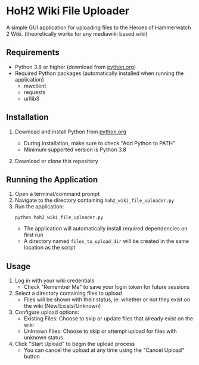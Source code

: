 # HoH2 Wiki File Uploader

A simple GUI application for uploading files to the Heroes of Hammerwatch 2 Wiki. (theoretically works for any mediawiki based wiki)

## Requirements

- Python 3.8 or higher (download from [python.org](https://www.python.org/downloads/))
- Required Python packages (automatically installed when running the application)
  - mwclient
  - requests
  - urllib3

## Installation

1. Download and install Python from [python.org](https://www.python.org/downloads/)
   - During installation, make sure to check "Add Python to PATH"
   - Minimum supported version is Python 3.8

2. Download or clone this repository

## Running the Application

1. Open a terminal/command prompt
2. Navigate to the directory containing `hoh2_wiki_file_uploader.py`
3. Run the application:
   ```
   python hoh2_wiki_file_uploader.py
   ```
   - The application will automatically install required dependencies on first run
   - A directory named `files_to_upload_dir` will be created in the same location as the script

## Usage

1. Log in with your wiki credentials
   - Check "Remember Me" to save your login token for future sessions
2. Select a directory containing files to upload
   - Files will be shown with their status, ie: whether or not they exist on the wiki (New/Exists/Unknown)
3. Configure upload options:
   - Existing Files: Choose to skip or update files that already exist on the wiki
   - Unknown Files: Choose to skip or attempt upload for files with unknown status
4. Click "Start Upload" to begin the upload process
   - You can cancel the upload at any time using the "Cancel Upload" button
